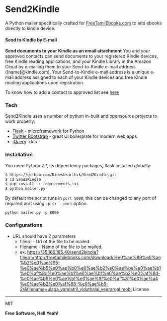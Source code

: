 # Send2Kindle
A Python mailer specifically crafted for [FreeTamilEbooks.com](http://freetamilebooks.com) to add ebooks directly to kindle device.

#### Send to Kindle by E-mail
**Send documents to your Kindle as an email attachment**
You and your approved contacts can send documents to your registered Kindle devices, free Kindle reading applications, and your Kindle Library in the Amazon Cloud by e-mailing them to your Send-to-Kindle e-mail address ([name]@kindle.com). Your Send-to-Kindle e-mail address is a unique e-mail address assigned to each of your Kindle devices and free Kindle reading applications upon registration.

To know how to add a contact to approved list see [here](https://www.amazon.com/gp/help/customer/display.html?nodeId=201974240)

### Tech

Send2Kindle uses a number of python in-built and opensource projects to work properly:

* [Flask](http://flask.pocoo.org/) - microframework for Python
*  [Twitter Bootstrap](http://twitter.github.com/bootstrap/) - great UI boilerplate for modern web apps
* [jQuery](http://jquery.com)- duh

### Installation

You need Python 2.*, its dependency packages, flask installed globally:

```sh
$ https://github.com/Dineshkarthik/Send2Kindle.git
$ cd Send2Kindle
$ pip install -r requirements.txt
$ python mailer.py
```

   By default the script runs in `port 5000`, this can be changed to any port of required port using `-p or --port` option.
   

    python mailer.py -p 8000


### Configurations

 - URL should have 2 parameters
	 - fileurl - Url of the file to be mailed.
	 - filename - Name of the file to be mailed.
	 - ex: https://35.166.185.40/send2kindle?fileurl=http://freetamilebooks.com/download/%e0%ae%89%e0%ae%b2%e0%ae%95-%e0%ae%b5%e0%ae%b0%e0%ae%b2%e0%ae%be%e0%ae%b1%e0%af%8d%e0%ae%b1%e0%ae%bf%e0%ae%b2%e0%af%8d-%e0%ae%b5%e0%ae%bf%e0%ae%9f%e0%af%81%e0%ae%a4%e0%ae%b2%e0%af%88-%e0%ae%b5-2/&filename=ulaga_varalatril_viduthalai_veerargal.mobi
License
----

MIT


**Free Software, Hell Yeah!**